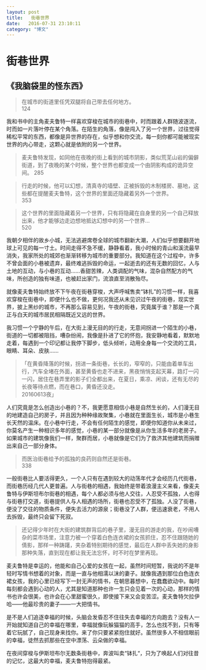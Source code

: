 ```yaml
---
layout: post
title:   街巷世界
date:   2016-07-31 23:10:11
category: "博文"
---
```

# 街巷世界

## 《我脑袋里的怪东西》






> 在城市的街道里任凭双腿将自己带去任何地方。  
124







我和书中的主角麦夫鲁特一样喜欢穿梭在城市的街巷中，时而跟着人群随波逐流，时而如一片落叶停在某个角落。在陌生的角落，像是闯入了另一个世界，过往觉得稀松平常的东西，都像是异世界的存在，似乎想和你交流，每一刻你都可能被现实世界的内心带走，这颗心就是依附的另一个世界。




> 麦夫鲁特发现，如同他在夜晚的街上看到的城市阴影，类似荒芜山岩的偏僻街道，到了夜晚的某个时候，整个世界也都变成一个由阴影构成的诡异空间。
285




>行走的时候，他可以幻想，清真寺的墙壁、正被拆毁的木制楼房、墓地，这些都在提醒麦夫鲁特，这个世界的里面还隐藏着另外一个世界。    
353




> 这个世界的里面隐藏着另一个世界，只有将隐藏在自身里的另一个自己释放出来，他才能够边走边想地抵达幻想中的另一个世界…  
520




我朝夕相伴的故乡小城，无法逃避席卷全球的城市翻新大潮，人们似乎想要翻开地球上可见的每一寸土。时间走得不急不缓，静静看着，我小时候的青山和溪流最早消失，我家所处的城郊也渐渐转移为城市的重要部分。我知道在这个过程中，许多不曾会面的小巷被遗弃，最终难逃拆毁的命运，一起逝去的还有无数的回忆，人与土地的互动，与小巷的互动……香甜苦辣，人类调配的气味，混杂自然配方的气味，所创造的独有味道，也被赶出家门，流浪直至消散殆尽。



就像麦夫鲁特始终放不下午夜在街巷穿梭，大声呼喊售卖“钵扎”的习惯一样，我喜欢穿梭在街巷中，即便什么也不做，更何况我还从未见识过午夜的街巷，现实世界，披上黑纱的城市，不再那么容易见到，午夜的街巷，究竟属于谁？那是一个真正与白天的城市居民相隔既近又远的世界。



我习惯一个宁静的午后，在大街上漫无目的的行走，无意间拐进一个陌生的小巷，街道的一切都被阻挡，嘈杂纷闹，我像是扑进了它的怀抱，我安静地看着，默默地走着，每遇到一个印记都让我停下脚步，低头倾听，动用全身每一个交流的工具，眼睛、耳朵、皮肤……





> 「在黄昏降落的时候，拐进一条街巷，长长的，窄窄的，只能由着单车出行，汽车全堵在外面，甚至黄昏也走不进来，黑夜悄悄支起天幕，路灯一闪一闪，居住在巷弄里的影子们全都出来，在夏日，乘凉、闲谈，还有无尽的长夜等待点燃，而在巷口，黄昏还没走。    
20160613夜」





人们究竟是怎么创造出小巷的？不，我更愿意相信小巷是自然生长的，人们漫无目的地建造自己的房子，并且因为种种缘故聚集，小巷就在里面生长，城市是小巷生长天然的温床。在小巷中行走，不会有任何陌生的感觉，即便你知道你从未来过，你莫名产生一种相识多年的感觉，小巷的某一部分就像是从你生活多年的老房子。如果城市的建筑像我们一样，聚群而居，小巷就像是它们为了救济其他建筑而捐赠出来自己一部分身体。



> 而医治街巷给予的孤独的良药则自然还是街巷。  
338




一般街巷比人要活得更久，一个人只有在遇到较大的动荡年代才会经历几代街巷，而街巷历经几代人更普遍。人与街巷的相遇，我始终是带着浪漫主义来看，像麦夫鲁特与伊斯坦布尔街巷的相遇，每个人都必须与他人交往，人忍受不孤独，人也得与街巷打交道，街巷提供人与人相遇的场所，街巷也忍受不了孤独。人没了街巷，便没了交往的物质条件，便失去活力的源泉；街巷没了人群，便迅速衰老，不用人去拆毁，最终只会留下死寂。



> 还记得少年时在大街的建筑群背后的巷子里，漫无目的游走的我，在吵闹嘈杂的菜市场里，注意力被一个穿着白色连衣裙的女孩抓住，忍不住跟随她的倩影，那样一种踌躇，夹杂着特别期待的感觉，最后在人群中丢失她的身影那种失落，直到现在都让我无法忘怀，时不时在梦里再现。



麦夫鲁特是幸运的，他能和自己心爱的女孩在一起，虽然时间短暂，我说的不是年轻时写情书想着的对象，而是一直与他相濡以沫的妻子。就像我遇到那位白色连衣裙女孩，我的心里已经写下一封无声的情书，在朝思暮想中，在蠢蠢欲动中。每时每刻都会遇到心动的人，尤其是知道那种也许一生只会见着一次的心动，那样的情书也许会很美，也许会在心里甜蜜很久，即使接下来又会变苦涩。麦夫鲁特欠拉伊哈——他最珍贵的妻子——一大把情书。



是不是人们追逐幸福的时候，头脑会发昏忍不住往失去幸福的方向跑去？没有人一开始就知道自己的幸福在哪里，幸福就像玩躲猫猫的高手，怎么也找不到，只有等着它玩腻了，自己现身来找你。来了你只要紧紧抱住就好。虽然很多人不相信眼前的幸福，徒然去抓那些在空中漂荡、云朵做的幸福。



在夜间穿梭与伊斯坦布尔无数条街巷中，奔波叫卖“钵扎“，只为了唤起人们对往昔的记忆，这最大的幸福，麦夫鲁特抱得最紧。         











